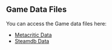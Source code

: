 ## Game Data Files

You can access the Game data files here:
- [Metacritic Data](https://drive.google.com/file/d/1W5doGw5mk82drkMAIXEZUXl1XgYPU0QQ/view?usp=drive_link)
- [Steamdb Data](https://drive.google.com/file/d/1_pr_7yVOC7smxvQPPk0b7JkouUteOoaF/view?usp=drive_link)
